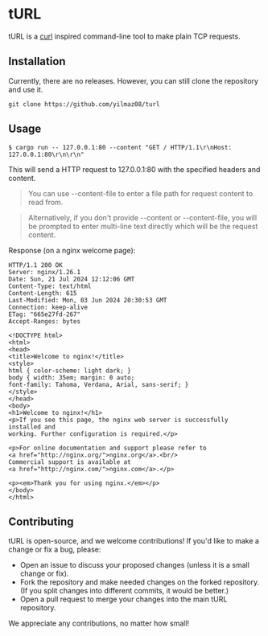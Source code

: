 # tURL
tURL is a [curl](https://github.com/curl/curl) inspired command-line tool to make plain TCP requests.
## Installation
Currently, there are no releases. However, you can still clone the repository and use it.
```
git clone https://github.com/yilmaz08/turl
```
## Usage
```
$ cargo run -- 127.0.0.1:80 --content "GET / HTTP/1.1\r\nHost: 127.0.0.1:80\r\n\r\n"
```
This will send a HTTP request to 127.0.0.1:80 with the specified headers and content.

> You can use --content-file to enter a file path for request content to read from.

> Alternatively, if you don't provide --content or --content-file, you will be prompted to enter multi-line text directly which will be the request content.

Response (on a nginx welcome page):
```
HTTP/1.1 200 OK
Server: nginx/1.26.1
Date: Sun, 21 Jul 2024 12:12:06 GMT
Content-Type: text/html
Content-Length: 615
Last-Modified: Mon, 03 Jun 2024 20:30:53 GMT
Connection: keep-alive
ETag: "665e27fd-267"
Accept-Ranges: bytes

<!DOCTYPE html>
<html>
<head>
<title>Welcome to nginx!</title>
<style>
html { color-scheme: light dark; }
body { width: 35em; margin: 0 auto;
font-family: Tahoma, Verdana, Arial, sans-serif; }
</style>
</head>
<body>
<h1>Welcome to nginx!</h1>
<p>If you see this page, the nginx web server is successfully installed and
working. Further configuration is required.</p>

<p>For online documentation and support please refer to
<a href="http://nginx.org/">nginx.org</a>.<br/>
Commercial support is available at
<a href="http://nginx.com/">nginx.com</a>.</p>

<p><em>Thank you for using nginx.</em></p>
</body>
</html>
```
## Contributing
tURL is open-source, and we welcome contributions! If you'd like to make a change or fix a bug, please:

- Open an issue to discuss your proposed changes (unless it is a small change or fix).
- Fork the repository and make needed changes on the forked repository. (If you split changes into different commits, it would be better.)
- Open a pull request to merge your changes into the main tURL repository.

We appreciate any contributions, no matter how small!

